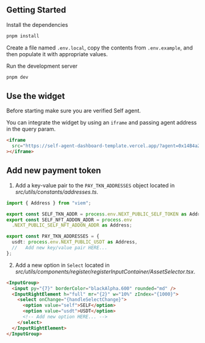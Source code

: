 ## Getting Started

Install the dependencies

```bash
pnpm install
```

Create a file named `.env.local`, copy the contents from `.env.example`, and then populate it with appropriate values.

Run the development server

```bash
pnpm dev
```

## Use the widget

Before starting make sure you are verified Self agent.

You can integrate the widget by using an `iframe` and passing agent address in the
query param.

```html
<iframe
  src="https://self-agent-dashboard-template.vercel.app/?agent=0x14B4a2935fCcd6634e868Dc52c83e76A12eD6ec6"
></iframe>
```

## Add new payment token

1. Add a key-value pair to the `PAY_TKN_ADDRESSES` object located in _src/utils/constants/addresses.ts_.

```typescript
import { Address } from "viem";

export const SELF_TKN_ADDR = process.env.NEXT_PUBLIC_SELF_TOKEN as Address;
export const SELF_NFT_ADDON_ADDR = process.env
  .NEXT_PUBLIC_SELF_NFT_ADDON_ADDR as Address;

export const PAY_TKN_ADDRESSES = {
  usdt: process.env.NEXT_PUBLIC_USDT as Address,
  //   Add new key/value pair HERE...
};
```

2. Add a new option in `Select` located in _src/utils/components/register/registerInputContainer/AssetSelector.tsx_.

```html
<InputGroup>
  <input py="{7}" borderColor="blackAlpha.600" rounded="md" />
  <InputRightElement h="full" mr="{2}" w="10%" zIndex="{1000}">
    <select onChange="{handleSelectChange}">
      <option value="self">SELF</option>
      <option value="usdt">USDT</option>
      <!-- Add new option HERE... -->
    </select>
  </InputRightElement>
</InputGroup>
```
